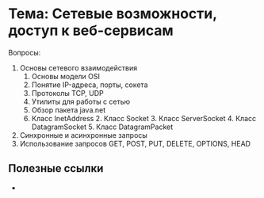 # Тема: Сетевые возможности, доступ к веб-сервисам

Вопросы:
1.	Основы сетевого взаимодействия
	1.	Основы модели OSI
	2.	Понятие IP-адреса, порты, сокета
	3.	Протоколы TCP, UDP
	4.	Утилиты для работы с сетью
	5.	Обзор пакета java.net
	1.	Класс InetAddress
		2.	Класс Socket
		3.	Класс ServerSocket
		4.	Класс DatagramSocket
		5.	Класс DatagramPacket
2.	Синхронные и асинхронные запросы
3.	Использование запросов GET, POST, PUT, DELETE, OPTIONS, HEAD


## Полезные ссылки

* []()

